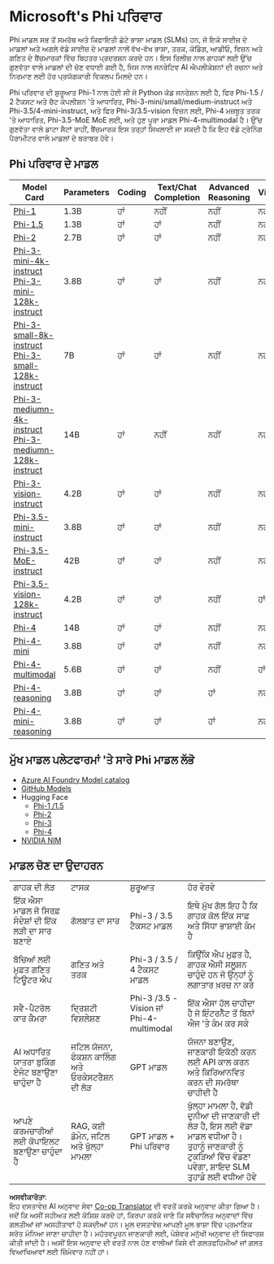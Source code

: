 <!--
CO_OP_TRANSLATOR_METADATA:
{
  "original_hash": "b5d936ffe4dfbab2244f6eb21b11f3b3",
  "translation_date": "2025-05-09T07:57:36+00:00",
  "source_file": "md/01.Introduction/01/01.PhiFamily.md",
  "language_code": "pa"
}
-->
# Microsoft's Phi ਪਰਿਵਾਰ

Phi ਮਾਡਲ ਸਭ ਤੋਂ ਸਮਰੱਥ ਅਤੇ ਕਿਫਾਇਤੀ ਛੋਟੇ ਭਾਸ਼ਾ ਮਾਡਲ (SLMs) ਹਨ, ਜੋ ਇਕੋ ਸਾਈਜ਼ ਦੇ ਮਾਡਲਾਂ ਅਤੇ ਅਗਲੇ ਵੱਡੇ ਸਾਈਜ਼ ਦੇ ਮਾਡਲਾਂ ਨਾਲੋਂ ਵੱਖ-ਵੱਖ ਭਾਸ਼ਾ, ਤਰਕ, ਕੋਡਿੰਗ, ਆਡੀਓ, ਵਿਜ਼ਨ ਅਤੇ ਗਣਿਤ ਦੇ ਬੈਂਚਮਾਰਕਾਂ ਵਿੱਚ ਬਿਹਤਰ ਪ੍ਰਦਰਸ਼ਨ ਕਰਦੇ ਹਨ। ਇਸ ਰਿਲੀਜ਼ ਨਾਲ ਗਾਹਕਾਂ ਲਈ ਉੱਚ ਗੁਣਵੱਤਾ ਵਾਲੇ ਮਾਡਲਾਂ ਦੀ ਚੋਣ ਵਧਾਈ ਗਈ ਹੈ, ਜਿਸ ਨਾਲ ਜਨਰੇਟਿਵ AI ਐਪਲੀਕੇਸ਼ਨਾਂ ਦੀ ਰਚਨਾ ਅਤੇ ਨਿਰਮਾਣ ਲਈ ਹੋਰ ਪ੍ਰਯੋਗਕਾਰੀ ਵਿਕਲਪ ਮਿਲਦੇ ਹਨ।

Phi ਪਰਿਵਾਰ ਦੀ ਸ਼ੁਰੂਆਤ Phi-1 ਨਾਲ ਹੋਈ ਸੀ ਜੋ Python ਕੋਡ ਜਨਰੇਸ਼ਨ ਲਈ ਹੈ, ਫਿਰ Phi-1.5 / 2 ਟੈਕਸਟ ਅਤੇ ਚੈਟ ਕੰਪਲੀਸ਼ਨ 'ਤੇ ਆਧਾਰਿਤ, Phi-3-mini/small/medium-instruct ਅਤੇ Phi-3.5/4-mini-instruct, ਅਤੇ ਫਿਰ Phi-3/3.5-vision ਵਿਜ਼ਨ ਲਈ, Phi-4 ਮਜ਼ਬੂਤ ਤਰਕ 'ਤੇ ਆਧਾਰਿਤ, Phi-3.5-MoE MoE ਲਈ, ਅਤੇ ਹੁਣ ਪੂਰਾ ਮਾਡਲ Phi-4-multimodal ਹੈ। ਉੱਚ ਗੁਣਵੱਤਾ ਵਾਲੇ ਡਾਟਾ ਸੈਟਾਂ ਰਾਹੀਂ, ਬੈਂਚਮਾਰਕ ਇਸ ਤਰ੍ਹਾਂ ਸਿਖਲਾਈ ਜਾ ਸਕਦੀ ਹੈ ਕਿ ਇਹ ਵੱਡੇ ਟ੍ਰੇਨਿੰਗ ਪੈਰਾਮੀਟਰ ਵਾਲੇ ਮਾਡਲਾਂ ਦੇ ਬਰਾਬਰ ਹੋਵੇ।

## Phi ਪਰਿਵਾਰ ਦੇ ਮਾਡਲ

<div style="font-size:8px">

| Model Card |Parameters|Coding|Text/Chat Completion|Advanced Reasoning| Vision | Audio | MoE
| - | -  | - | - |- |- |- |- |
|[Phi-1](https://huggingface.co/microsoft/phi-1)|1.3B| ਹਾਂ| ਨਹੀਂ | ਨਹੀਂ |ਨਹੀਂ |ਨਹੀਂ |ਨਹੀਂ |
|[Phi-1.5](https://huggingface.co/microsoft/phi-1_5)|1.3B| ਹਾਂ|ਹਾਂ| ਨਹੀਂ |ਨਹੀਂ |ਨਹੀਂ |ਨਹੀਂ |
|[Phi-2](https://huggingface.co/microsoft/phi-1_5)|2.7B| ਹਾਂ|ਹਾਂ| ਨਹੀਂ |ਨਹੀਂ |ਨਹੀਂ |ਨਹੀਂ |
|[Phi-3-mini-4k-instruct](https://huggingface.co/microsoft/Phi-3-mini-4k-instruct)<br/>[Phi-3-mini-128k-instruct](https://huggingface.co/microsoft/Phi-3-mini-128k-instruct)|3.8B| ਹਾਂ|ਹਾਂ| ਨਹੀਂ |ਨਹੀਂ |ਨਹੀਂ |ਨਹੀਂ |
|[Phi-3-small-8k-instruct](https://huggingface.co/microsoft/Phi-3-small-8k-instruct)<br/>[Phi-3-small-128k-instruct](https://huggingface.co/microsoft/Phi-3-small-128k-instruct)<br/>|7B| ਹਾਂ|ਹਾਂ| ਨਹੀਂ |ਨਹੀਂ |ਨਹੀਂ |ਨਹੀਂ |
|[Phi-3-mediumn-4k-instruct](https://huggingface.co/microsoft/Phi-3-medium-4k-instruct)<br>[Phi-3-mediumn-128k-instruct](https://huggingface.co/microsoft/Phi-3-medium-128k-instruct)|14B|ਹਾਂ|ਨਹੀਂ| ਨਹੀਂ |ਨਹੀਂ |ਨਹੀਂ |ਨਹੀਂ |
|[Phi-3-vision-instruct](https://huggingface.co/microsoft/Phi-3-vision-128k-instruct)|4.2B|ਹਾਂ|ਹਾਂ|ਨਹੀਂ |ਨਹੀਂ |ਨਹੀਂ |ਨਹੀਂ |
|[Phi-3.5-mini-instruct](https://huggingface.co/microsoft/Phi-3.5-mini-instruct)|3.8B|ਹਾਂ|ਹਾਂ| ਨਹੀਂ |ਨਹੀਂ |ਨਹੀਂ |ਨਹੀਂ |
|[Phi-3.5-MoE-instruct](https://huggingface.co/microsoft/Phi-3.5-MoE-instruct)|42B|ਹਾਂ|ਹਾਂ| ਨਹੀਂ |ਨਹੀਂ |ਨਹੀਂ |ਹਾਂ |
|[Phi-3.5-vision-128k-instruct](https://huggingface.co/microsoft/Phi-3.5-vision-instruct)|4.2B|ਹਾਂ|ਹਾਂ| ਨਹੀਂ |ਹਾਂ |ਨਹੀਂ |ਨਹੀਂ |
|[Phi-4](https://huggingface.co/microsoft/phi-4)|14B|ਹਾਂ|ਹਾਂ| ਨਹੀਂ |ਨਹੀਂ |ਨਹੀਂ |ਨਹੀਂ |
|[Phi-4-mini](https://huggingface.co/microsoft/Phi-4-mini-instruct)|3.8B|ਹਾਂ|ਹਾਂ| ਨਹੀਂ |ਨਹੀਂ |ਨਹੀਂ |ਨਹੀਂ |
|[Phi-4-multimodal](https://huggingface.co/microsoft/Phi-4-multimodal-instruct)|5.6B|ਹਾਂ|ਹਾਂ| ਨਹੀਂ |ਹਾਂ |ਹਾਂ |ਨਹੀਂ |
|[Phi-4-reasoning](../../../../../md/01.Introduction/01)|3.8B|ਹਾਂ|ਹਾਂ| ਹਾਂ |ਨਹੀਂ |ਨਹੀਂ |ਨਹੀਂ |
|[Phi-4-mini-reasoning](../../../../../md/01.Introduction/01)|3.8B|ਹਾਂ|ਹਾਂ| ਹਾਂ |ਨਹੀਂ |ਨਹੀਂ |ਨਹੀਂ |

</div>

## **ਮੁੱਖ ਮਾਡਲ ਪਲੇਟਫਾਰਮਾਂ 'ਤੇ ਸਾਰੇ Phi ਮਾਡਲ ਲੱਭੋ**

- [Azure AI Foundry Model catalog](https://ai.azure.com/explore/models?selectedCollection=phi)
- [GitHub Models](https://github.com/marketplace?query=Phi&type=models)
- Hugging Face
  - [Phi-1 /1.5](https://huggingface.co/collections/microsoft/phi-1-6626e29134744e94e222d572)
  - [Phi-2](https://huggingface.co/microsoft/phi-2)
  - [Phi-3](https://huggingface.co/collections/microsoft/phi-3-6626e15e9585a200d2d761e3)
  - [Phi-4](https://huggingface.co/collections/microsoft/phi-4-677e9380e514feb5577a40e4) 
- [NVIDIA NIM](https://build.nvidia.com/search?q=Phi)
 

## ਮਾਡਲ ਚੋਣ ਦਾ ਉਦਾਹਰਨ

| | | | |
|-|-|-|-|
|ਗਾਹਕ ਦੀ ਲੋੜ|ਟਾਸਕ|ਸ਼ੁਰੂਆਤ|ਹੋਰ ਵੇਰਵੇ|
|ਇੱਕ ਐਸਾ ਮਾਡਲ ਜੋ ਸਿਰਫ਼ ਸੰਦੇਸ਼ਾਂ ਦੀ ਇੱਕ ਲੜੀ ਦਾ ਸਾਰ ਬਣਾਏ|ਗੱਲਬਾਤ ਦਾ ਸਾਰ|Phi-3 / 3.5 ਟੈਕਸਟ ਮਾਡਲ|ਇਥੇ ਮੁੱਖ ਗੱਲ ਇਹ ਹੈ ਕਿ ਗਾਹਕ ਕੋਲ ਇੱਕ ਸਾਫ਼ ਅਤੇ ਸਿੱਧਾ ਭਾਸ਼ਾਈ ਕੰਮ ਹੈ|
|ਬੱਚਿਆਂ ਲਈ ਮੁਫ਼ਤ ਗਣਿਤ ਟਿਊਟਰ ਐਪ|ਗਣਿਤ ਅਤੇ ਤਰਕ|Phi-3 / 3.5 / 4 ਟੈਕਸਟ ਮਾਡਲ|ਕਿਉਂਕਿ ਐਪ ਮੁਫ਼ਤ ਹੈ, ਗਾਹਕ ਐਸੀ ਸਲੂਸ਼ਨ ਚਾਹੁੰਦੇ ਹਨ ਜੋ ਉਨ੍ਹਾਂ ਨੂੰ ਲਗਾਤਾਰ ਖ਼ਰਚ ਨਾ ਕਰੇ|
|ਸਵੈ-ਪੈਟਰੋਲ ਕਾਰ ਕੈਮਰਾ|ਦ੍ਰਿਸ਼ਟੀ ਵਿਸ਼ਲੇਸ਼ਣ|Phi-3 /3.5 -Vision ਜਾਂ Phi-4-multimodal|ਇੱਕ ਐਸਾ ਹੱਲ ਚਾਹੀਦਾ ਹੈ ਜੋ ਇੰਟਰਨੈੱਟ ਤੋਂ ਬਿਨਾਂ ਐਜ 'ਤੇ ਕੰਮ ਕਰ ਸਕੇ|
|AI ਅਧਾਰਿਤ ਯਾਤਰਾ ਬੁਕਿੰਗ ਏਜੰਟ ਬਣਾਉਣਾ ਚਾਹੁੰਦਾ ਹੈ|ਜਟਿਲ ਯੋਜਨਾ, ਫੰਕਸ਼ਨ ਕਾਲਿੰਗ ਅਤੇ ਓਰਕੇਸਟਰੈਸ਼ਨ ਦੀ ਲੋੜ|GPT ਮਾਡਲ|ਯੋਜਨਾ ਬਣਾਉਣ, ਜਾਣਕਾਰੀ ਇਕੱਠੀ ਕਰਨ ਲਈ API ਕਾਲ ਕਰਨ ਅਤੇ ਕਿਰਿਆਨਵਿਤ ਕਰਨ ਦੀ ਸਮਰੱਥਾ ਚਾਹੀਦੀ ਹੈ|
|ਆਪਣੇ ਕਰਮਚਾਰੀਆਂ ਲਈ ਕੋਪਾਇਲਟ ਬਣਾਉਣਾ ਚਾਹੁੰਦਾ ਹੈ|RAG, ਕਈ ਡੋਮੇਨ, ਜਟਿਲ ਅਤੇ ਖੁੱਲ੍ਹਾ ਮਾਮਲਾ|GPT ਮਾਡਲ + Phi ਪਰਿਵਾਰ|ਖੁੱਲ੍ਹਾ ਮਾਮਲਾ ਹੈ, ਵੱਡੀ ਦੁਨੀਆ ਦੀ ਜਾਣਕਾਰੀ ਦੀ ਲੋੜ ਹੈ, ਇਸ ਲਈ ਵੱਡਾ ਮਾਡਲ ਵਧੀਆ ਹੈ। ਤੁਹਾਨੂੰ ਜਾਣਕਾਰੀ ਨੂੰ ਟੁਕੜਿਆਂ ਵਿੱਚ ਵੰਡਣਾ ਪਵੇਗਾ, ਸ਼ਾਇਦ SLM ਤੁਹਾਡੇ ਲਈ ਵਧੀਆ ਹੋਵੇ|

**ਅਸਵੀਕਾਰੋਤਾ**:  
ਇਹ ਦਸਤਾਵੇਜ਼ AI ਅਨੁਵਾਦ ਸੇਵਾ [Co-op Translator](https://github.com/Azure/co-op-translator) ਦੀ ਵਰਤੋਂ ਕਰਕੇ ਅਨੁਵਾਦ ਕੀਤਾ ਗਿਆ ਹੈ। ਜਦੋਂ ਕਿ ਅਸੀਂ ਸਹੀਅਤ ਲਈ ਕੋਸ਼ਿਸ਼ ਕਰਦੇ ਹਾਂ, ਕਿਰਪਾ ਕਰਕੇ ਜਾਣੋ ਕਿ ਸਵੈਚਾਲਿਤ ਅਨੁਵਾਦਾਂ ਵਿੱਚ ਗਲਤੀਆਂ ਜਾਂ ਅਸਹੀਤਾਵਾਂ ਹੋ ਸਕਦੀਆਂ ਹਨ। ਮੂਲ ਦਸਤਾਵੇਜ਼ ਆਪਣੀ ਮੂਲ ਭਾਸ਼ਾ ਵਿੱਚ ਪ੍ਰਮਾਣਿਕ ਸਰੋਤ ਮੰਨਿਆ ਜਾਣਾ ਚਾਹੀਦਾ ਹੈ। ਮਹੱਤਵਪੂਰਨ ਜਾਣਕਾਰੀ ਲਈ, ਪੇਸ਼ੇਵਰ ਮਨੁੱਖੀ ਅਨੁਵਾਦ ਦੀ ਸਿਫਾਰਸ਼ ਕੀਤੀ ਜਾਂਦੀ ਹੈ। ਅਸੀਂ ਇਸ ਅਨੁਵਾਦ ਦੀ ਵਰਤੋਂ ਨਾਲ ਹੋਣ ਵਾਲੀਆਂ ਕਿਸੇ ਵੀ ਗਲਤਫਹਿਮੀਆਂ ਜਾਂ ਗਲਤ ਵਿਆਖਿਆਵਾਂ ਲਈ ਜ਼ਿੰਮੇਵਾਰ ਨਹੀਂ ਹਾਂ।